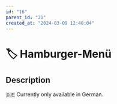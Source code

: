 ```yaml
---
id: "16"
parent_id: "21"
created_at: "2024-03-09 12:40:04"
---
```


# 🏷️ Hamburger-Menü

## Description

🇩🇪 Currently only available in German.
